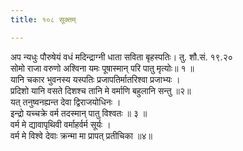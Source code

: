 ```yaml
---
title: १०८ सूक्तम्

---
```

अप न्यधुः पौरुषेयं वधं मदिन्द्राग्नी धाता सविता बृहस्पतिः। तु. शौ.सं. १९.२०  
सोमो राजा वरुणो अश्विना यमः पूषास्मान् परि पातु मृत्योः॥ १ ॥  
यानि चकार भुवनस्य यस्पतिः प्रजापतिर्मातरिश्वा प्रजाभ्यः ।  
प्रदिशो यानि वसते दिशश्च तानि मे वर्माणि बहुलानि सन्तु ॥२॥  
यत् तनुष्वनह्यन्त देवा द्विराजयोधिनः ।  
इन्द्रो यच्चक्रे वर्म तदस्मान् पातु विश्वतः ॥ ३ ॥  
वर्म मे द्यावापृथिवी वर्माहर्वर्म सूर्यः ।  
वर्म मे विश्वे देवाः क्रन्मा मा प्रापत् प्रतीचिका ॥४॥  